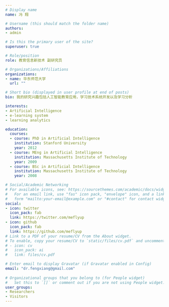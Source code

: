 ```yaml
---
# Display name
name: 冯 翔

# Username (this should match the folder name)
authors:
- admin

# Is this the primary user of the site?
superuser: true

# Role/position
role: 教育信息新技术 副研究员

# Organizations/Affiliations
organizations:
- name: 华东师范大学
  url: ""

# Short bio (displayed in user profile at end of posts)
bio: 我的研究兴趣包括人工智能教育应用，学习技术系统开发以及学习分析

interests:
- Artificial Intelligence
- e-learning system
- learning analytics

education:
  courses:
  - course: PhD in Artificial Intelligence
    institution: Stanford University
    year: 2012
  - course: MEng in Artificial Intelligence
    institution: Massachusetts Institute of Technology
    year: 2009
  - course: BSc in Artificial Intelligence
    institution: Massachusetts Institute of Technology
    year: 2008

# Social/Academic Networking
# For available icons, see: https://sourcethemes.com/academic/docs/widgets/#icons
#   For an email link, use "fas" icon pack, "envelope" icon, and a link in the
#   form "mailto:your-email@example.com" or "#contact" for contact widget.
social:
- icon: twitter
  icon_pack: fab
  link: https://twitter.com/meflyup
- icon: github
  icon_pack: fab
  link: https://github.com/meflyup
# Link to a PDF of your resume/CV from the About widget.
# To enable, copy your resume/CV to `static/files/cv.pdf` and uncomment the lines below.  
# - icon: cv
#   icon_pack: ai
#   link: files/cv.pdf

# Enter email to display Gravatar (if Gravatar enabled in Config)
email: "dr.fengxiang@gmail.com"
  
# Organizational groups that you belong to (for People widget)
#   Set this to `[]` or comment out if you are not using People widget.  
user_groups:
- Researchers
- Visitors
---
```

